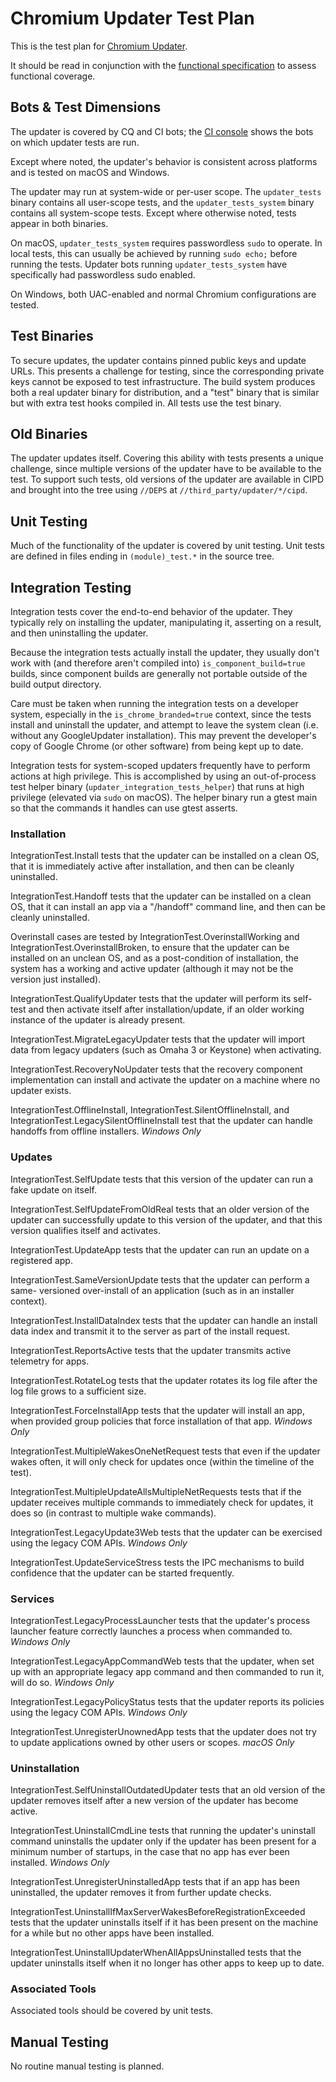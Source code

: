 # Chromium Updater Test Plan

This is the test plan for
[Chromium Updater](https://source.chromium.org/chromium/chromium/src/+/main:chrome/updater/).

It should be read in conjunction with the
[functional specification](functional_spec.md) to assess functional coverage.

## Bots & Test Dimensions
The updater is covered by CQ and CI bots; the
[CI console](https://ci.chromium.org/p/chromium/g/chromium.updater/console)
shows the bots on which updater tests are run.

Except where noted, the updater's behavior is consistent across platforms and
is tested on macOS and Windows.

The updater may run at system-wide or per-user scope. The `updater_tests`
binary contains all user-scope tests, and the `updater_tests_system` binary
contains all system-scope tests. Except where otherwise noted, tests appear in
both binaries.

On macOS, `updater_tests_system` requires passwordless `sudo` to operate. In
local tests, this can usually be achieved by running `sudo echo;` before
running the tests. Updater bots running `updater_tests_system` have specifically
had passwordless sudo enabled.

On Windows, both UAC-enabled and normal Chromium configurations are tested.

## Test Binaries
To secure updates, the updater contains pinned public keys and update URLs.
This presents a challenge for testing, since the corresponding private keys
cannot be exposed to test infrastructure. The build system produces both a real
updater binary for distribution, and a "test" binary that is similar but with
extra test hooks compiled in. All tests use the test binary.

## Old Binaries
The updater updates itself. Covering this ability with tests presents a unique
challenge, since multiple versions of the updater have to be available to the
test. To support such tests, old versions of the updater are available in CIPD
and brought into the tree using `//DEPS` at `//third_party/updater/*/cipd`.

## Unit Testing
Much of the functionality of the updater is covered by unit testing. Unit tests
are defined in files ending in `(module)_test.*` in the source tree.

## Integration Testing
Integration tests cover the end-to-end behavior of the updater. They typically
rely on installing the updater, manipulating it, asserting on a result, and then
uninstalling the updater.

Because the integration tests actually install the updater, they usually don't
work with (and therefore aren't compiled into) `is_component_build=true` builds,
since component builds are generally not portable outside of the build output
directory.

Care must be taken when running the integration tests on a developer system,
especially in the `is_chrome_branded=true` context, since the tests install and
uninstall the updater, and attempt to leave the system clean (i.e. without any
GoogleUpdater installation). This may prevent the developer's copy of Google
Chrome (or other software) from being kept up to date.

Integration tests for system-scoped updaters frequently have to perform actions
at high privilege. This is accomplished by using an out-of-process test helper
binary (`updater_integration_tests_helper`) that runs at high privilege
(elevated via `sudo` on macOS). The helper binary run a gtest main so that the
commands it handles can use gtest asserts.

### Installation
IntegrationTest.Install tests that the updater can be installed on a clean OS,
that it is immediately active after installation, and then can be cleanly
uninstalled.

IntegrationTest.Handoff tests that the updater can be installed on a clean OS,
that it can install an app via a "/handoff" command line, and then can be
cleanly uninstalled.

Overinstall cases are tested by IntegrationTest.OverinstallWorking and
IntegrationTest.OverinstallBroken, to ensure that the updater can be installed
on an unclean OS, and as a post-condition of installation, the system has a
working and active updater (although it may not be the version just installed).

IntegrationTest.QualifyUpdater tests that the updater will perform its self-
test and then activate itself after installation/update, if an older working
instance of the updater is already present.

IntegrationTest.MigrateLegacyUpdater tests that the updater will import data
from legacy updaters (such as Omaha 3 or Keystone) when activating.

IntegrationTest.RecoveryNoUpdater tests that the recovery component
implementation can install and activate the updater on a machine where no
updater exists.

IntegrationTest.OfflineInstall, IntegrationTest.SilentOfflineInstall, and
IntegrationTest.LegacySilentOfflineInstall test that the updater can handle
handoffs from offline installers. *Windows Only*

### Updates
IntegrationTest.SelfUpdate tests that this version of the updater can run a
fake update on itself.

IntegrationTest.SelfUpdateFromOldReal tests that an older version of the updater
can successfully update to this version of the updater, and that this version
qualifies itself and activates.

IntegrationTest.UpdateApp tests that the updater can run an update on a
registered app.

IntegrationTest.SameVersionUpdate tests that the updater can perform a same-
versioned over-install of an application (such as in an installer context).

IntegrationTest.InstallDataIndex tests that the updater can handle an install
data index and transmit it to the server as part of the install request.

IntegrationTest.ReportsActive tests that the updater transmits active telemetry
for apps.

IntegrationTest.RotateLog tests that the updater rotates its log file after the
log file grows to a sufficient size.

IntegrationTest.ForceInstallApp tests that the updater will install an app,
when provided group policies that force installation of that app. *Windows Only*

IntegrationTest.MultipleWakesOneNetRequest tests that even if the updater wakes
often, it will only check for updates once (within the timeline of the test).

IntegrationTest.MultipleUpdateAllsMultipleNetRequests tests that if the updater
receives multiple commands to immediately check for updates, it does so (in
contrast to multiple wake commands).

IntegrationTest.LegacyUpdate3Web tests that the updater can be exercised using
the legacy COM APIs. *Windows Only*

IntegrationTest.UpdateServiceStress tests the IPC mechanisms to build confidence
that the updater can be started frequently.

### Services
IntegrationTest.LegacyProcessLauncher tests that the updater's process launcher
feature correctly launches a process when commanded to. *Windows Only*

IntegrationTest.LegacyAppCommandWeb tests that the updater, when set up with
an appropriate legacy app command and then commanded to run it, will do so.
*Windows Only*

IntegrationTest.LegacyPolicyStatus tests that the updater reports its policies
using the legacy COM APIs. *Windows Only*

IntegrationTest.UnregisterUnownedApp tests that the updater does not try to
update applications owned by other users or scopes. *macOS Only*

### Uninstallation
IntegrationTest.SelfUninstallOutdatedUpdater tests that an old version of the
updater removes itself after a new version of the updater has become active.

IntegrationTest.UninstallCmdLine tests that running the updater's uninstall
command uninstalls the updater only if the updater has been present for a
minimum number of startups, in the case that no app has ever been installed.
*Windows Only*

IntegrationTest.UnregisterUninstalledApp tests that if an app has been
uninstalled, the updater removes it from further update checks.

IntegrationTest.UninstallIfMaxServerWakesBeforeRegistrationExceeded tests that
the updater uninstalls itself if it has been present on the machine for a
while but no other apps have been installed.

IntegrationTest.UninstallUpdaterWhenAllAppsUninstalled tests that the updater
uninstalls itself when it no longer has other apps to keep up to date.

### Associated Tools
Associated tools should be covered by unit tests.

## Manual Testing
No routine manual testing is planned.
